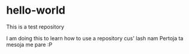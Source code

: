 # hello-world
This is a test repository

I am doing this to learn how to use a repository cus' lash nam 
 Pertoja ta mesoja me pare :P

